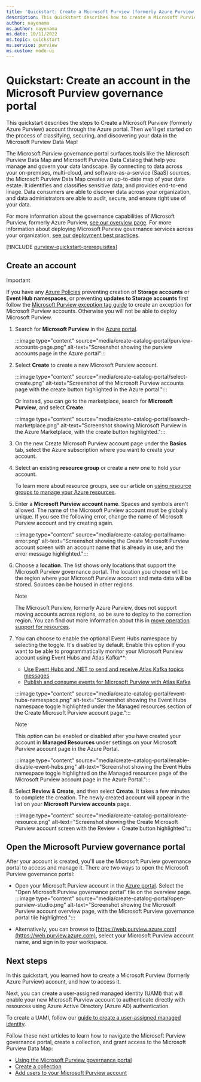 ```yaml
---
title: 'Quickstart: Create a Microsoft Purview (formerly Azure Purview) account'
description: This Quickstart describes how to create a Microsoft Purview (formerly Azure Purview) account and configure permissions to begin using it.
author: nayenama
ms.author: nayenama
ms.date: 10/11/2022
ms.topic: quickstart
ms.service: purview
ms.custom: mode-ui
---
```

# Quickstart: Create an account in the Microsoft Purview governance portal

This quickstart describes the steps to Create a Microsoft Purview (formerly Azure Purview) account through the Azure portal. Then we'll get started on the process of classifying, securing, and discovering your data in the Microsoft Purview Data Map!

The Microsoft Purview governance portal surfaces tools like the Microsoft Purview Data Map and Microsoft Purview Data Catalog that help you manage and govern your data landscape. By connecting to data across your on-premises, multi-cloud, and software-as-a-service (SaaS) sources, the Microsoft Purview Data Map creates an up-to-date map of your data estate. It identifies and classifies sensitive data, and provides end-to-end linage. Data consumers are able to discover data across your organization, and data administrators are able to audit, secure, and ensure right use of your data.

For more information about the governance capabilities of Microsoft Purview, formerly Azure Purview, [see our overview page](overview.md). For more information about deploying Microsoft Purview governance services across your organization, [see our deployment best practices](deployment-best-practices.md).

[!INCLUDE [purview-quickstart-prerequisites](includes/purview-quickstart-prerequisites.md)]

## Create an account

> [!IMPORTANT]
> If you have any [Azure Policies](../../governance/policy/overview.md) preventing creation of **Storage accounts** or **Event Hub namespaces**, or preventing **updates to Storage accounts** first follow the [Microsoft Purview exception tag guide](../create-azure-purview-portal-faq.md) to create an exception for Microsoft Purview accounts. Otherwise you will not be able to deploy Microsoft Purview.

1. Search for **Microsoft Purview** in the [Azure portal](https://portal.azure.com).

    :::image type="content" source="media/create-catalog-portal/purview-accounts-page.png" alt-text="Screenshot showing the purview accounts page in the Azure portal":::

1. Select **Create** to create a new Microsoft Purview account.

   :::image type="content" source="media/create-catalog-portal/select-create.png" alt-text="Screenshot of the Microsoft Purview accounts page with the create button highlighted in the Azure portal.":::
  
      Or instead, you can go to the marketplace, search for **Microsoft Purview**, and select **Create**.

     :::image type="content" source="media/create-catalog-portal/search-marketplace.png" alt-text="Screenshot showing Microsoft Purview in the Azure Marketplace, with the create button highlighted.":::

1. On the new Create Microsoft Purview account page under the **Basics** tab, select the Azure subscription where you want to create your account.

1. Select an existing **resource group** or create a new one to hold your account.

    To learn more about resource groups, see our article on [using resource groups to manage your Azure resources](../azure-resource-manager/management/manage-resource-groups-portal.md#what-is-a-resource-group).

1. Enter a **Microsoft Purview account name**. Spaces and symbols aren't allowed.
    The name of the Microsoft Purview account must be globally unique. If you see the following error, change the name of Microsoft Purview account and try creating again.

    :::image type="content" source="media/create-catalog-portal/name-error.png" alt-text="Screenshot showing the Create Microsoft Purview account screen with an account name that is already in use, and the error message highlighted.":::

1. Choose a **location**.
    The list shows only locations that support the Microsoft Purview governance portal. The location you choose will be the region where your Microsoft Purview account and meta data will be stored. Sources can be housed in other regions.

      > [!Note]
      > The Microsoft Purview, formerly Azure Purview, does not support moving accounts across regions, so be sure to deploy to the correction region. You can find out more information about this in [move operation support for resources](../azure-resource-manager/management/move-support-resources.md).

1. You can choose to enable the optional Event Hubs namespace by selecting the toggle. It's disabled by default. Enable this option if you want to be able to programmatically monitor your Microsoft Purview account using Event Hubs and Atlas Kafka**:
    - [Use Event Hubs and .NET to send and receive Atlas Kafka topics messages](manage-kafka-dotnet.md)
    - [Publish and consume events for Microsoft Purview with Atlas Kafka](concept-best-practices-automation.md#streaming-atlas-kafka)

    :::image type="content" source="media/create-catalog-portal/event-hubs-namespace.png" alt-text="Screenshot showing the Event Hubs namespace toggle highlighted under the Managed resources section of the Create Microsoft Purview account page.":::

    >[!NOTE]
    > This option can be enabled or disabled after you have created your account in **Managed Resources** under settings on your Microsoft Purview account page in the Azure Portal.
    >
    > :::image type="content" source="media/create-catalog-portal/enable-disable-event-hubs.png" alt-text="Screenshot showing the Event Hubs namespace toggle highlighted on the Managed resources page of the Microsoft Purview account page in the Azure Portal.":::

1. Select **Review & Create**, and then select **Create**. It takes a few minutes to complete the creation. The newly created account will appear in the list on your **Microsoft Purview accounts** page.

    :::image type="content" source="media/create-catalog-portal/create-resource.png" alt-text="Screenshot showing the Create Microsoft Purview account screen with the Review + Create button highlighted":::

## Open the Microsoft Purview governance portal

After your account is created, you'll use the Microsoft Purview governance portal to access and manage it. There are two ways to open the Microsoft Purview governance portal:

* Open your Microsoft Purview account in the [Azure portal](https://portal.azure.com). Select the "Open Microsoft Purview governance portal" tile on the overview page.
    :::image type="content" source="media/create-catalog-portal/open-purview-studio.png" alt-text="Screenshot showing the Microsoft Purview account overview page, with the Microsoft Purview governance portal tile highlighted.":::

* Alternatively, you can browse to [https://web.purview.azure.com](https://web.purview.azure.com), select your Microsoft Purview account name, and sign in to your workspace.

## Next steps

In this quickstart, you learned how to create a Microsoft Purview (formerly Azure Purview) account, and how to access it.

Next, you can create a user-assigned managed identity (UAMI) that will enable your new Microsoft Purview account to authenticate directly with resources using Azure Active Directory (Azure AD) authentication.

To create a UAMI, follow our [guide to create a user-assigned managed identity](manage-credentials.md#create-a-user-assigned-managed-identity).

Follow these next articles to learn how to navigate the Microsoft Purview governance portal, create a collection, and grant access to the Microsoft Purview Data Map:

* [Using the Microsoft Purview governance portal](use-azure-purview-studio.md)
* [Create a collection](quickstart-create-collection.md)
* [Add users to your Microsoft Purview account](catalog-permissions.md)
